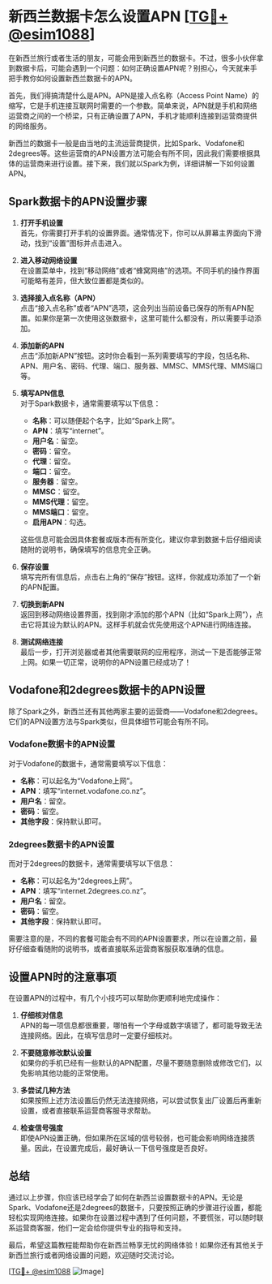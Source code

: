 # 新西兰数据卡怎么设置APN [[TG💪+ @esim1088](https://t.me/s/esim1088)]

在新西兰旅行或者生活的朋友，可能会用到新西兰的数据卡。不过，很多小伙伴拿到数据卡后，可能会遇到一个问题：如何正确设置APN呢？别担心，今天就来手把手教你如何设置新西兰数据卡的APN。

首先，我们得搞清楚什么是APN。APN是接入点名称（Access Point Name）的缩写，它是手机连接互联网时需要的一个参数。简单来说，APN就是手机和网络运营商之间的一个桥梁，只有正确设置了APN，手机才能顺利连接到运营商提供的网络服务。

新西兰的数据卡一般是由当地的主流运营商提供，比如Spark、Vodafone和2degrees等。这些运营商的APN设置方法可能会有所不同，因此我们需要根据具体的运营商来进行设置。接下来，我们就以Spark为例，详细讲解一下如何设置APN。

## Spark数据卡的APN设置步骤

1. **打开手机设置**  
   首先，你需要打开手机的设置界面。通常情况下，你可以从屏幕主界面向下滑动，找到“设置”图标并点击进入。

2. **进入移动网络设置**  
   在设置菜单中，找到“移动网络”或者“蜂窝网络”的选项。不同手机的操作界面可能略有差异，但大致位置都是类似的。

3. **选择接入点名称（APN）**  
   点击“接入点名称”或者“APN”选项，这会列出当前设备已保存的所有APN配置。如果你是第一次使用这张数据卡，这里可能什么都没有，所以需要手动添加。

4. **添加新的APN**  
   点击“添加新APN”按钮。这时你会看到一系列需要填写的字段，包括名称、APN、用户名、密码、代理、端口、服务器、MMSC、MMS代理、MMS端口等。

5. **填写APN信息**  
   对于Spark数据卡，通常需要填写以下信息：
   - **名称**：可以随便起个名字，比如“Spark上网”。
   - **APN**：填写“internet”。
   - **用户名**：留空。
   - **密码**：留空。
   - **代理**：留空。
   - **端口**：留空。
   - **服务器**：留空。
   - **MMSC**：留空。
   - **MMS代理**：留空。
   - **MMS端口**：留空。
   - **启用APN**：勾选。

   这些信息可能会因具体套餐或版本而有所变化，建议你拿到数据卡后仔细阅读随附的说明书，确保填写的信息完全正确。

6. **保存设置**  
   填写完所有信息后，点击右上角的“保存”按钮。这样，你就成功添加了一个新的APN配置。

7. **切换到新APN**  
   返回到移动网络设置界面，找到刚才添加的那个APN（比如“Spark上网”），点击它将其设为默认的APN。这样手机就会优先使用这个APN进行网络连接。

8. **测试网络连接**  
   最后一步，打开浏览器或者其他需要联网的应用程序，测试一下是否能够正常上网。如果一切正常，说明你的APN设置已经成功了！

## Vodafone和2degrees数据卡的APN设置

除了Spark之外，新西兰还有其他两家主要的运营商——Vodafone和2degrees。它们的APN设置方法与Spark类似，但具体细节可能会有所不同。

### Vodafone数据卡的APN设置

对于Vodafone的数据卡，通常需要填写以下信息：
- **名称**：可以起名为“Vodafone上网”。
- **APN**：填写“internet.vodafone.co.nz”。
- **用户名**：留空。
- **密码**：留空。
- **其他字段**：保持默认即可。

### 2degrees数据卡的APN设置

而对于2degrees的数据卡，通常需要填写以下信息：
- **名称**：可以起名为“2degrees上网”。
- **APN**：填写“internet.2degrees.co.nz”。
- **用户名**：留空。
- **密码**：留空。
- **其他字段**：保持默认即可。

需要注意的是，不同的套餐可能会有不同的APN设置要求，所以在设置之前，最好仔细查看随附的说明书，或者直接联系运营商客服获取准确的信息。

## 设置APN时的注意事项

在设置APN的过程中，有几个小技巧可以帮助你更顺利地完成操作：

1. **仔细核对信息**  
   APN的每一项信息都很重要，哪怕有一个字母或数字填错了，都可能导致无法连接网络。因此，在填写信息时一定要仔细核对。

2. **不要随意修改默认设置**  
   如果你的手机已经有一些默认的APN配置，尽量不要随意删除或修改它们，以免影响其他功能的正常使用。

3. **多尝试几种方法**  
   如果按照上述方法设置后仍然无法连接网络，可以尝试恢复出厂设置后再重新设置，或者直接联系运营商客服寻求帮助。

4. **检查信号强度**  
   即使APN设置正确，但如果所在区域的信号较弱，也可能会影响网络连接质量。因此，在设置完成后，最好确认一下信号强度是否良好。

## 总结

通过以上步骤，你应该已经学会了如何在新西兰设置数据卡的APN。无论是Spark、Vodafone还是2degrees的数据卡，只要按照正确的步骤进行设置，都能轻松实现网络连接。如果你在设置过程中遇到了任何问题，不要慌张，可以随时联系运营商客服，他们一定会给你提供专业的指导和支持。

最后，希望这篇教程能帮助你在新西兰畅享无忧的网络体验！如果你还有其他关于新西兰旅行或者网络设置的问题，欢迎随时交流讨论。

[[TG💪+ @esim1088](https://t.me/s/esim1088) ![Image](https://i.postimg.cc/4NQfJmqS/Snipaste-2025-05-13-00-14-12.png)]